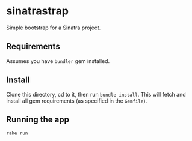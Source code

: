 sinatrastrap
==================

Simple bootstrap for a Sinatra project.

Requirements
-----------------
Assumes you have `bundler` gem installed.

Install
----------------

Clone this directory, cd to it, then run `bundle install`. This will fetch and install all gem requirements (as specified in the `Gemfile`).

Running the app
----------------
`rake run`
